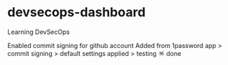 # devsecops-dashboard
Learning DevSecOps 

Enabled commit signing for github account
    Added from 1password app > commit signing > default settings applied > testing 🪅 done
